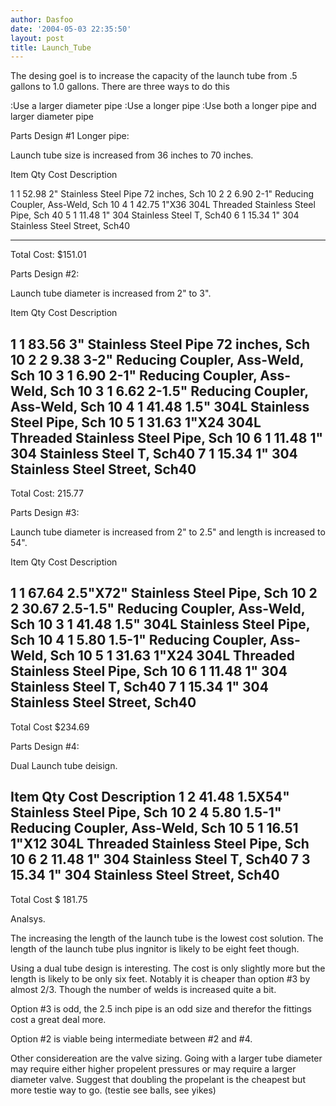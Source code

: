 ```yaml
---
author: Dasfoo
date: '2004-05-03 22:35:50'
layout: post
title: Launch_Tube
---
```


The desing goel is to increase the capacity of the launch tube from .5 gallons to 1.0 gallons.  There are three ways to do this

:Use a larger diameter pipe
:Use a longer pipe
:Use both a longer pipe and larger diameter pipe

Parts Design #1 Longer pipe:

Launch tube size is increased from 36 inches to 70 inches.

Item Qty Cost Description 

  1    1   52.98  2" Stainless Steel Pipe 72 inches, Sch 10
  2    2    6.90  2-1"     Reducing Coupler, Ass-Weld, Sch 10
  4    1   42.75  1"X36    304L Threaded Stainless Steel Pipe, Sch 40
  5    1   11.48  1"       304 Stainless Steel T, Sch40
  6    1   15.34  1"       304 Stainless Steel Street, Sch40


--------------------------------------------------------------------------------
Total Cost: $151.01 

Parts Design #2:

Launch tube diameter is increased from 2" to 3".

Item Qty Cost Description 

  1    1   83.56  3" Stainless Steel Pipe 72 inches, Sch 10
  2    2    9.38  3-2"     Reducing Coupler, Ass-Weld, Sch 10
  3    1    6.90  2-1"     Reducing Coupler, Ass-Weld, Sch 10
  3    1    6.62  2-1.5"   Reducing Coupler, Ass-Weld, Sch 10
  4    1   41.48  1.5"     304L Stainless Steel Pipe, Sch 10
  5    1   31.63  1"X24    304L Threaded Stainless Steel Pipe, Sch 10
  6    1   11.48  1"       304 Stainless Steel T, Sch40
  7    1   15.34  1"       304 Stainless Steel Street, Sch40
--------------------------------------------------------------------------------
Total Cost: 215.77 

Parts Design #3:

Launch tube diameter is increased from 2" to 2.5" and length is increased to 54".

Item Qty Cost Description 

  1    1   67.64  2.5"X72" Stainless Steel Pipe, Sch 10
  2    2   30.67  2.5-1.5" Reducing Coupler, Ass-Weld, Sch 10
  3    1   41.48  1.5"     304L Stainless Steel Pipe, Sch 10
  4    1   5.80   1.5-1"   Reducing Coupler, Ass-Weld, Sch 10
  5    1   31.63  1"X24    304L Threaded Stainless Steel Pipe, Sch 10
  6    1   11.48  1"       304 Stainless Steel T, Sch40
  7    1   15.34  1"       304 Stainless Steel Street, Sch40
--------------------------------------------------------------------------------
Total Cost $234.69 


Parts Design #4:

Dual Launch tube deisign.

Item Qty Cost Description 
  1    2   41.48  1.5X54"  Stainless Steel Pipe, Sch 10
  2    4    5.80  1.5-1"   Reducing Coupler, Ass-Weld, Sch 10
  5    1   16.51  1"X12    304L Threaded Stainless Steel Pipe, Sch 10
  6    2   11.48  1"       304 Stainless Steel T, Sch40
  7    3   15.34  1"       304 Stainless Steel Street, Sch40
--------------------------------------------------------------------------------
Total Cost $ 181.75

Analsys.

The increasing the length of the launch tube is the lowest cost solution.  The length of the launch tube plus ingnitor is likely to be eight feet though.

Using a dual tube design is interesting.  The cost is only slightly more but the length is likely to be only six feet.  Notably it is cheaper than option #3 by almost 2/3.  Though the number of welds is increased quite a bit.

Option #3 is odd, the 2.5 inch pipe is an odd size and therefor the fittings cost a great deal more.

Option #2 is viable being intermediate between #2 and #4.

Other considereation are the valve sizing.  Going with a larger tube diameter may require either higher propelent pressures or may require a larger diameter valve.  Suggest that doubling the propelant is the cheapest but more testie way to go.  (testie see balls, see yikes)

